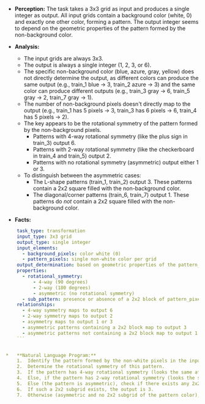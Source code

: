 *   **Perception:** The task takes a 3x3 grid as input and produces a single integer as output. All input grids contain a background color (white, 0) and exactly one other color, forming a pattern. The output integer seems to depend on the geometric properties of the pattern formed by the non-background color.

*   **Analysis:**
    *   The input grids are always 3x3.
    *   The output is always a single integer (1, 2, 3, or 6).
    *   The specific non-background color (blue, azure, gray, yellow) does not directly determine the output, as different colors can produce the same output (e.g., train\_1 blue -> 3, train\_2 azure -> 3) and the same color can produce different outputs (e.g., train\_3 gray -> 6, train\_5 gray -> 2, train\_7 gray -> 1).
    *   The number of non-background pixels doesn't directly map to the output (e.g., train\_1 has 5 pixels -> 3, train\_3 has 6 pixels -> 6, train\_4 has 5 pixels -> 2).
    *   The key appears to be the rotational symmetry of the pattern formed by the non-background pixels.
        *   Patterns with 4-way rotational symmetry (like the plus sign in train\_3) output 6.
        *   Patterns with 2-way rotational symmetry (like the checkerboard in train\_4 and train\_5) output 2.
        *   Patterns with no rotational symmetry (asymmetric) output either 1 or 3.
    *   To distinguish between the asymmetric cases:
        *   The L-shape patterns (train\_1, train\_2) output 3. These patterns contain a 2x2 square filled with the non-background color.
        *   The diagonal/corner patterns (train\_6, train\_7) output 1. These patterns do *not* contain a 2x2 square filled with the non-background color.

*   **Facts:**
    
```yaml
    task_type: transformation
    input_type: 3x3 grid
    output_type: single integer
    input_elements:
      - background_pixels: color white (0)
      - pattern_pixels: single non-white color per grid
    output_determination: based on geometric properties of the pattern_pixels
    properties:
      - rotational_symmetry:
          - 4-way (90 degrees)
          - 2-way (180 degrees)
          - asymmetric (no rotational symmetry)
      - sub_pattern: presence or absence of a 2x2 block of pattern_pixels
    relationships:
      - 4-way symmetry maps to output 6
      - 2-way symmetry maps to output 2
      - asymmetry maps to output 1 or 3
      - asymmetric patterns containing a 2x2 block map to output 3
      - asymmetric patterns not containing a 2x2 block map to output 1
    ```


*   **Natural Language Program:**
    1.  Identify the pattern formed by the non-white pixels in the input 3x3 grid.
    2.  Determine the rotational symmetry of this pattern.
    3.  If the pattern has 4-way rotational symmetry (looks the same after 90, 180, 270 degree rotations), the output is 6.
    4.  Else, if the pattern has 2-way rotational symmetry (looks the same after a 180 degree rotation, but not 90/270), the output is 2.
    5.  Else (the pattern is asymmetric), check if there exists any 2x2 subgrid within the input grid that consists entirely of the non-white pattern pixels.
    6.  If such a 2x2 subgrid exists, the output is 3.
    7.  Otherwise (asymmetric and no 2x2 subgrid of the pattern color), the output is 1.